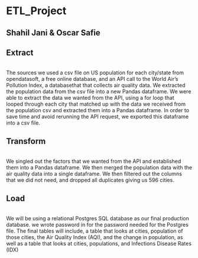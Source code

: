 # ETL_Project

## Shahil Jani & Oscar Safie

Extract
---
######
The sources we used a csv file on US population for each city/state from opendatasoft, a free online database, and an API call to the World Air’s Pollution Index, a databasethat that collects air quality data. We extracted the population data from the csv file into a new Pandas dataframe. We were able to extract the data we wanted from the API, using a for loop that looped through each city that matched up with the data we received from the population csv and extracted them into a Pandas dataframe. In order to save time and avoid rerunning the API request, we exported this dataframe into a csv file. 

Transform
---
######
We singled out the factors that we wanted from the API and established them into a Pandas dataframe. We then merged the population data with the air quality data into a single dataframe. We then filtered out the columns that we did not need, and dropped all duplicates giving us 596 cities. 

Load
---
######
We will be using a relational Postgres SQL database as our final production database. we wrote password in for the password needed for the Postgres file. The final tables will include, a table that looks at cities, population of those cities, the Air Quality Index (AQI), and the change in population, as well as a table that looks at cities, populations, and Infections Disease Rates (IDX)

